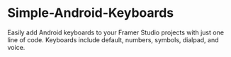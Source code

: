 # Simple-Android-Keyboards
Easily add Android keyboards to your Framer Studio projects with just one line of code. Keyboards include default, numbers, symbols, dialpad, and voice.
